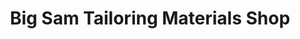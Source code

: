 ---
title: "Big Sam Tailoring Materials Shop"
url: /ganta/big-sam-tailoring-materials-shop/
shop: clothes
---